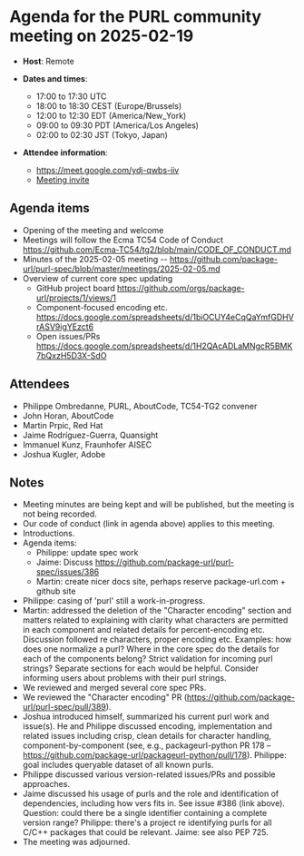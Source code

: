 # Agenda for the PURL community meeting on 2025-02-19

- **Host**: Remote
- **Dates and times**:
    - 17:00 to 17:30 UTC
    - 18:00 to 18:30 CEST (Europe/Brussels)
    - 12:00 to 12:30 EDT (America/New_York)
    - 09:00 to 09:30 PDT (America/Los Angeles)
    - 02:00 to 02:30 JST (Tokyo, Japan)

- **Attendee information**:
  - https://meet.google.com/ydj-qwbs-iiv
  - [Meeting invite](https://calendar.google.com/calendar/event?action=TEMPLATE&tmeid=MWliM3RyZXRpdmI4NXFoYXR1MzRkdmg0a3ZfMjAyNTAxMjJUMTcwMDAwWiBjX2Q4YjE1NDIwZGZmMTdiNzk1OWUyOWE1MWFlMzI0MDk1MWNiZTM4ZGIxZGFlNDU5NzJhODVjOWE3MTEyMDQyMDVAZw&tmsrc=c_d8b15420dff17b7959e29a51ae3240951cbe38db1dae45972a85c9a711204205%40group.calendar.google.com&scp=ALL)

## Agenda items
- Opening of the meeting and welcome
- Meetings will follow the Ecma TC54 Code of Conduct https://github.com/Ecma-TC54/tg2/blob/main/CODE_OF_CONDUCT.md
- Minutes of the 2025-02-05 meeting -- https://github.com/package-url/purl-spec/blob/master/meetings/2025-02-05.md
- Overview of current core spec updating
    - GitHub project board https://github.com/orgs/package-url/projects/1/views/1
    - Component-focused encoding etc.  https://docs.google.com/spreadsheets/d/1biOCUY4eCqQaYmfGDHVrASV9igYEzct6
    - Open issues/PRs https://docs.google.com/spreadsheets/d/1H2QAcADLaMNgcR5BMK7bQxzH5D3X-SdO

## Attendees
- Philippe Ombredanne, PURL, AboutCode, TC54-TG2 convener
- John Horan, AboutCode
- Martin Prpic, Red Hat
- Jaime Rodríguez-Guerra, Quansight
- Immanuel Kunz, Fraunhofer AISEC
- Joshua Kugler, Adobe


## Notes
- Meeting minutes are being kept and will be published, but the meeting is not being recorded.
- Our code of conduct (link in agenda above) applies to this meeting.
- Introductions.
- Agenda items:
    - Philippe: update spec work
    - Jaime: Discuss https://github.com/package-url/purl-spec/issues/386
    - Martin: create nicer docs site, perhaps reserve package-url.com + github site
- Philippe: casing of 'purl' still a work-in-progress.
- Martin: addressed the deletion of the "Character encoding" section and matters related to explaining with clarity what characters are permitted in each component and related details for percent-encoding etc.  Discussion followed re characters, proper encoding etc.  Examples: how does one normalize a purl?  Where in the core spec do the details for each of the components belong?  Strict validation for incoming purl strings?  Separate sections for each would be helpful.  Consider informing users about problems with their purl strings.
- We reviewed and merged several core spec PRs.
- We reviewed the "Character encoding" PR (https://github.com/package-url/purl-spec/pull/389).
- Joshua introduced himself, summarized his current purl work and issue(s).  He and Philippe discussed encoding, implementation and related issues including crisp, clean details for character handling, component-by-component (see, e.g., packageurl-python PR 178 – https://github.com/package-url/packageurl-python/pull/178).  Philippe: goal includes queryable dataset of all known purls.
- Philippe discussed various version-related issues/PRs and possible approaches.
- Jaime discussed his usage of purls and the role and identification of dependencies, including how vers fits in.  See issue #386 (link above).  Question: could there be a single identifier containing a complete version range?  Philippe: there's a project re identifying purls for all C/C++ packages that could be relevant.  Jaime: see also PEP 725.
- The meeting was adjourned.
